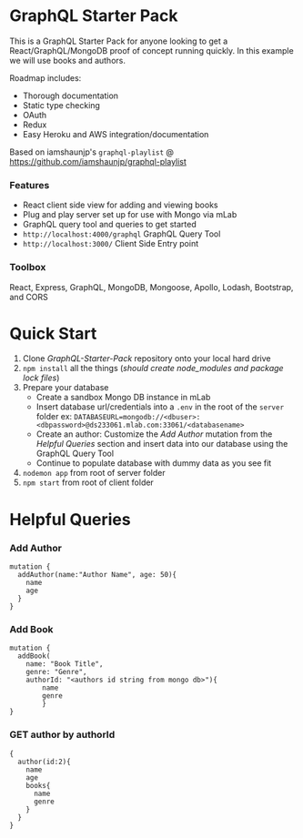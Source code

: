 # GraphQL Starter Pack
This is a GraphQL Starter Pack for anyone looking to get a React/GraphQL/MongoDB proof of concept running quickly. In this example we will use books and authors.

Roadmap includes:
- Thorough documentation
- Static type checking
- OAuth
- Redux
- Easy Heroku and AWS integration/documentation

Based on iamshaunjp's `graphql-playlist` @ https://github.com/iamshaunjp/graphql-playlist

### Features
* React client side view for adding and viewing books
* Plug and play server set up for use with Mongo via mLab
* GraphQL query tool and queries to get started
* `http://localhost:4000/graphql` GraphQL Query Tool
* `http://localhost:3000/` Client Side Entry point

### Toolbox
React, Express, GraphQL, MongoDB, Mongoose, Apollo, Lodash, Bootstrap, and CORS

# Quick Start
1. Clone _GraphQL-Starter-Pack_ repository onto your local hard drive
2. `npm install` all the things (_should create node_modules and package lock files_)
3. Prepare your database
    - Create a sandbox Mongo DB instance in mLab
    - Insert database url/credentials into a `.env` in the root of the `server` folder
	ex: `DATABASEURL=mongodb://<dbuser>:<dbpassword>@ds233061.mlab.com:33061/<databasename>`
    - Create an author: Customize the _Add Author_ mutation from the _Helpful Queries_ section and insert data into our database using the GraphQL Query Tool
    - Continue to populate database with dummy data as you see fit
5. `nodemon app` from root of server folder
6. `npm start` from root of client folder

# Helpful Queries
### Add Author
```
mutation {
  addAuthor(name:"Author Name", age: 50){
    name
    age
  }
}
```

### Add Book
```
mutation {
  addBook(
    name: "Book Title",
    genre: "Genre",
    authorId: "<authors id string from mongo db>"){
  		name
  		genre
		}
}
```

### GET author by authorId
```
{
  author(id:2){
    name
    age
    books{
      name
      genre
    }
  }
}
```
